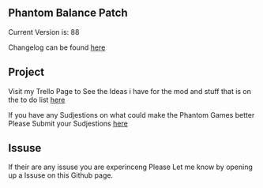 Phantom Balance Patch
---------------------

Current Version is: 88

Changelog can be found [here](changelog.md)


Project
-------
Visit my Trello Page to See the Ideas i have for the mod and stuff that is on the to do list [here](https://trello.com/b/cnUefu6F/phantom-balance-patch) 

If you have any Sudjestions on what could make the Phantom Games better Please Submit your Sudjestions [here](https://forms.gle/4z4WF6hgK6Nr2QQm9)

Issuse
------
If their are any issuse you are experinceng Please Let me know by opening up a Issuse on this Github page.
